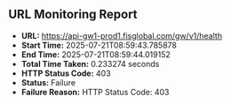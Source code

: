 ## URL Monitoring Report

- **URL:** https://api-gw1-prod1.fisglobal.com/gw/v1/health
- **Start Time:** 2025-07-21T08:59:43.785878
- **End Time:** 2025-07-21T08:59:44.019152
- **Total Time Taken:** 0.233274 seconds
- **HTTP Status Code:** 403
- **Status:** Failure
- **Failure Reason:** HTTP Status Code: 403
